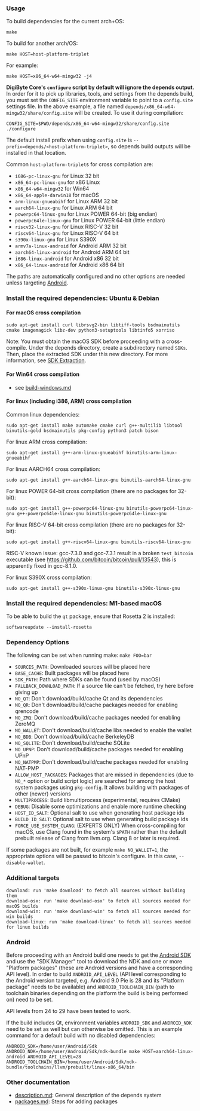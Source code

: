 ### Usage

To build dependencies for the current arch+OS:

    make

To build for another arch/OS:

    make HOST=host-platform-triplet

For example:

    make HOST=x86_64-w64-mingw32 -j4

**DigiByte Core's `configure` script by default will ignore the depends output.** In
order for it to pick up libraries, tools, and settings from the depends build,
you must set the `CONFIG_SITE` environment variable to point to a `config.site` settings file.
In the above example, a file named `depends/x86_64-w64-mingw32/share/config.site` will be
created. To use it during compilation:

    CONFIG_SITE=$PWD/depends/x86_64-w64-mingw32/share/config.site ./configure

The default install prefix when using `config.site` is `--prefix=depends/<host-platform-triplet>`,
so depends build outputs will be installed in that location.

Common `host-platform-triplet`s for cross compilation are:

- `i686-pc-linux-gnu` for Linux 32 bit
- `x86_64-pc-linux-gnu` for x86 Linux
- `x86_64-w64-mingw32` for Win64
- `x86_64-apple-darwin18` for macOS
- `arm-linux-gnueabihf` for Linux ARM 32 bit
- `aarch64-linux-gnu` for Linux ARM 64 bit
- `powerpc64-linux-gnu` for Linux POWER 64-bit (big endian)
- `powerpc64le-linux-gnu` for Linux POWER 64-bit (little endian)
- `riscv32-linux-gnu` for Linux RISC-V 32 bit
- `riscv64-linux-gnu` for Linux RISC-V 64 bit
- `s390x-linux-gnu` for Linux S390X
- `armv7a-linux-android` for Android ARM 32 bit
- `aarch64-linux-android` for Android ARM 64 bit
- `i686-linux-android` for Android x86 32 bit
- `x86_64-linux-android` for Android x86 64 bit

The paths are automatically configured and no other options are needed unless targeting [Android](#Android).

### Install the required dependencies: Ubuntu & Debian

#### For macOS cross compilation

    sudo apt-get install curl librsvg2-bin libtiff-tools bsdmainutils cmake imagemagick libz-dev python3-setuptools libtinfo5 xorriso

Note: You must obtain the macOS SDK before proceeding with a cross-compile.
Under the depends directory, create a subdirectory named `SDKs`.
Then, place the extracted SDK under this new directory.
For more information, see [SDK Extraction](../contrib/macdeploy/README.md#sdk-extraction).

#### For Win64 cross compilation

- see [build-windows.md](../doc/build-windows.md#cross-compilation-for-ubuntu-and-windows-subsystem-for-linux)

#### For linux (including i386, ARM) cross compilation

Common linux dependencies:

    sudo apt-get install make automake cmake curl g++-multilib libtool binutils-gold bsdmainutils pkg-config python3 patch bison

For linux ARM cross compilation:

    sudo apt-get install g++-arm-linux-gnueabihf binutils-arm-linux-gnueabihf

For linux AARCH64 cross compilation:

    sudo apt-get install g++-aarch64-linux-gnu binutils-aarch64-linux-gnu

For linux POWER 64-bit cross compilation (there are no packages for 32-bit):

    sudo apt-get install g++-powerpc64-linux-gnu binutils-powerpc64-linux-gnu g++-powerpc64le-linux-gnu binutils-powerpc64le-linux-gnu

For linux RISC-V 64-bit cross compilation (there are no packages for 32-bit):

    sudo apt-get install g++-riscv64-linux-gnu binutils-riscv64-linux-gnu

RISC-V known issue: gcc-7.3.0 and gcc-7.3.1 result in a broken `test_bitcoin` executable (see https://github.com/bitcoin/bitcoin/pull/13543),
this is apparently fixed in gcc-8.1.0.

For linux S390X cross compilation:

    sudo apt-get install g++-s390x-linux-gnu binutils-s390x-linux-gnu

### Install the required dependencies: M1-based macOS

To be able to build the `qt` package, ensure that Rosetta 2 is installed:

```
softwareupdate --install-rosetta
```

### Dependency Options

The following can be set when running make: `make FOO=bar`

- `SOURCES_PATH`: Downloaded sources will be placed here
- `BASE_CACHE`: Built packages will be placed here
- `SDK_PATH`: Path where SDKs can be found (used by macOS)
- `FALLBACK_DOWNLOAD_PATH`: If a source file can't be fetched, try here before giving up
- `NO_QT`: Don't download/build/cache Qt and its dependencies
- `NO_QR`: Don't download/build/cache packages needed for enabling qrencode
- `NO_ZMQ`: Don't download/build/cache packages needed for enabling ZeroMQ
- `NO_WALLET`: Don't download/build/cache libs needed to enable the wallet
- `NO_BDB`: Don't download/build/cache BerkeleyDB
- `NO_SQLITE`: Don't download/build/cache SQLite
- `NO_UPNP`: Don't download/build/cache packages needed for enabling UPnP
- `NO_NATPMP`: Don't download/build/cache packages needed for enabling NAT-PMP</dd>
- `ALLOW_HOST_PACKAGES`: Packages that are missed in dependencies (due to `NO_*` option or
  build script logic) are searched for among the host system packages using
  `pkg-config`. It allows building with packages of other (newer) versions
- `MULTIPROCESS`: Build libmultiprocess (experimental, requires CMake)
- `DEBUG`: Disable some optimizations and enable more runtime checking
- `HOST_ID_SALT`: Optional salt to use when generating host package ids
- `BUILD_ID_SALT`: Optional salt to use when generating build package ids
- `FORCE_USE_SYSTEM_CLANG`: (EXPERTS ONLY) When cross-compiling for macOS, use Clang found in the
  system's `$PATH` rather than the default prebuilt release of Clang
  from llvm.org. Clang 8 or later is required.

If some packages are not built, for example `make NO_WALLET=1`, the appropriate
options will be passed to bitcoin's configure. In this case, `--disable-wallet`.

### Additional targets

    download: run 'make download' to fetch all sources without building them
    download-osx: run 'make download-osx' to fetch all sources needed for macOS builds
    download-win: run 'make download-win' to fetch all sources needed for win builds
    download-linux: run 'make download-linux' to fetch all sources needed for linux builds


### Android

Before proceeding with an Android build one needs to get the [Android SDK](https://developer.android.com/studio) and use the "SDK Manager" tool to download the NDK and one or more "Platform packages" (these are Android versions and have a corresponding API level).
In order to build `ANDROID_API_LEVEL` (API level corresponding to the Android version targeted, e.g. Android 9.0 Pie is 28 and its "Platform package" needs to be available) and `ANDROID_TOOLCHAIN_BIN` (path to toolchain binaries depending on the platform the build is being performed on) need to be set.

API levels from 24 to 29 have been tested to work.

If the build includes Qt, environment variables `ANDROID_SDK` and `ANDROID_NDK` need to be set as well but can otherwise be omitted.
This is an example command for a default build with no disabled dependencies:

    ANDROID_SDK=/home/user/Android/Sdk ANDROID_NDK=/home/user/Android/Sdk/ndk-bundle make HOST=aarch64-linux-android ANDROID_API_LEVEL=28 ANDROID_TOOLCHAIN_BIN=/home/user/Android/Sdk/ndk-bundle/toolchains/llvm/prebuilt/linux-x86_64/bin

### Other documentation

- [description.md](description.md): General description of the depends system
- [packages.md](packages.md): Steps for adding packages
